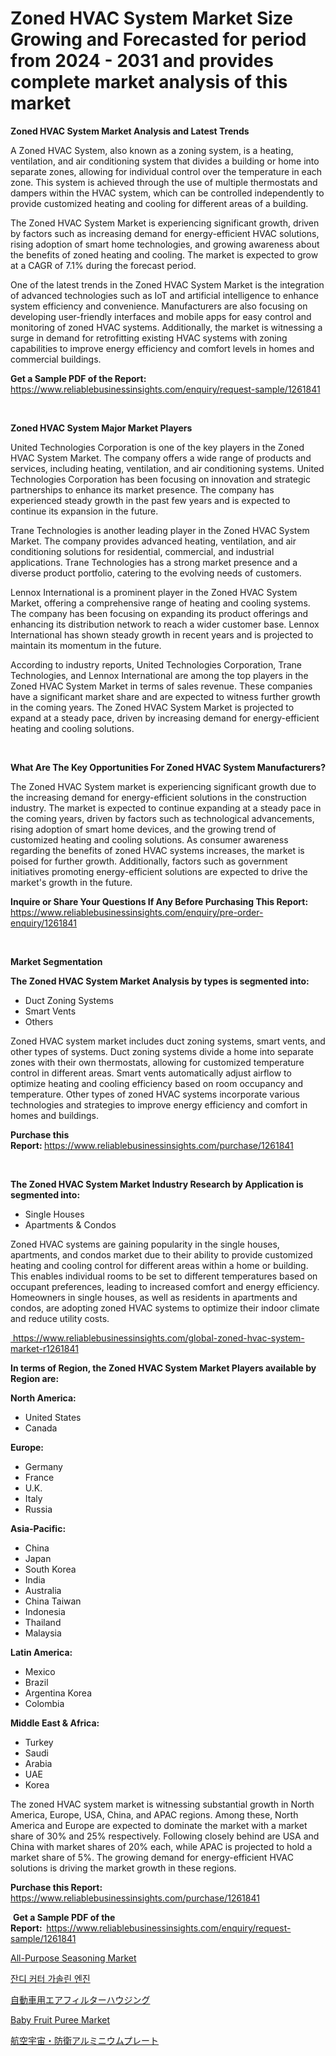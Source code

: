 <p><h1>Zoned HVAC System Market Size Growing and Forecasted for period from 2024 - 2031 and provides complete market analysis of this market</h1></p><p><strong>Zoned HVAC System Market Analysis and Latest Trends</strong></p>
<p><p>A Zoned HVAC System, also known as a zoning system, is a heating, ventilation, and air conditioning system that divides a building or home into separate zones, allowing for individual control over the temperature in each zone. This system is achieved through the use of multiple thermostats and dampers within the HVAC system, which can be controlled independently to provide customized heating and cooling for different areas of a building.</p><p>The Zoned HVAC System Market is experiencing significant growth, driven by factors such as increasing demand for energy-efficient HVAC solutions, rising adoption of smart home technologies, and growing awareness about the benefits of zoned heating and cooling. The market is expected to grow at a CAGR of 7.1% during the forecast period.</p><p>One of the latest trends in the Zoned HVAC System Market is the integration of advanced technologies such as IoT and artificial intelligence to enhance system efficiency and convenience. Manufacturers are also focusing on developing user-friendly interfaces and mobile apps for easy control and monitoring of zoned HVAC systems. Additionally, the market is witnessing a surge in demand for retrofitting existing HVAC systems with zoning capabilities to improve energy efficiency and comfort levels in homes and commercial buildings.</p></p>
<p><strong>Get a Sample PDF of the Report:&nbsp;</strong> <a href="https://www.reliablebusinessinsights.com/enquiry/request-sample/1261841">https://www.reliablebusinessinsights.com/enquiry/request-sample/1261841</a></p>
<p>&nbsp;</p>
<p><strong>Zoned HVAC System Major Market Players</strong></p>
<p><p>United Technologies Corporation is one of the key players in the Zoned HVAC System Market. The company offers a wide range of products and services, including heating, ventilation, and air conditioning systems. United Technologies Corporation has been focusing on innovation and strategic partnerships to enhance its market presence. The company has experienced steady growth in the past few years and is expected to continue its expansion in the future.</p><p>Trane Technologies is another leading player in the Zoned HVAC System Market. The company provides advanced heating, ventilation, and air conditioning solutions for residential, commercial, and industrial applications. Trane Technologies has a strong market presence and a diverse product portfolio, catering to the evolving needs of customers.</p><p>Lennox International is a prominent player in the Zoned HVAC System Market, offering a comprehensive range of heating and cooling systems. The company has been focusing on expanding its product offerings and enhancing its distribution network to reach a wider customer base. Lennox International has shown steady growth in recent years and is projected to maintain its momentum in the future.</p><p>According to industry reports, United Technologies Corporation, Trane Technologies, and Lennox International are among the top players in the Zoned HVAC System Market in terms of sales revenue. These companies have a significant market share and are expected to witness further growth in the coming years. The Zoned HVAC System Market is projected to expand at a steady pace, driven by increasing demand for energy-efficient heating and cooling solutions.</p></p>
<p>&nbsp;</p>
<p><strong>What Are The Key Opportunities For Zoned HVAC System Manufacturers?</strong></p>
<p><p>The Zoned HVAC System market is experiencing significant growth due to the increasing demand for energy-efficient solutions in the construction industry. The market is expected to continue expanding at a steady pace in the coming years, driven by factors such as technological advancements, rising adoption of smart home devices, and the growing trend of customized heating and cooling solutions. As consumer awareness regarding the benefits of zoned HVAC systems increases, the market is poised for further growth. Additionally, factors such as government initiatives promoting energy-efficient solutions are expected to drive the market's growth in the future.</p></p>
<p><strong>Inquire or Share Your Questions If Any Before Purchasing This Report:</strong> <a href="https://www.reliablebusinessinsights.com/enquiry/pre-order-enquiry/1261841">https://www.reliablebusinessinsights.com/enquiry/pre-order-enquiry/1261841</a></p>
<p>&nbsp;</p>
<p><strong>Market Segmentation</strong></p>
<p><strong>The Zoned HVAC System Market Analysis by types is segmented into:</strong></p>
<p><ul><li>Duct Zoning Systems</li><li>Smart Vents</li><li>Others</li></ul></p>
<p><p>Zoned HVAC system market includes duct zoning systems, smart vents, and other types of systems. Duct zoning systems divide a home into separate zones with their own thermostats, allowing for customized temperature control in different areas. Smart vents automatically adjust airflow to optimize heating and cooling efficiency based on room occupancy and temperature. Other types of zoned HVAC systems incorporate various technologies and strategies to improve energy efficiency and comfort in homes and buildings.</p></p>
<p><strong>Purchase this Report:&nbsp;</strong><a href="https://www.reliablebusinessinsights.com/purchase/1261841">https://www.reliablebusinessinsights.com/purchase/1261841</a></p>
<p>&nbsp;</p>
<p><strong>The Zoned HVAC System Market Industry Research by Application is segmented into:</strong></p>
<p><ul><li>Single Houses</li><li>Apartments & Condos</li></ul></p>
<p><p>Zoned HVAC systems are gaining popularity in the single houses, apartments, and condos market due to their ability to provide customized heating and cooling control for different areas within a home or building. This enables individual rooms to be set to different temperatures based on occupant preferences, leading to increased comfort and energy efficiency. Homeowners in single houses, as well as residents in apartments and condos, are adopting zoned HVAC systems to optimize their indoor climate and reduce utility costs.</p></p>
<p><a href="https://www.reliablebusinessinsights.com/global-zoned-hvac-system-market-r1261841">&nbsp;https://www.reliablebusinessinsights.com/global-zoned-hvac-system-market-r1261841</a></p>
<p><strong>In terms of Region, the Zoned HVAC System Market Players available by Region are:</strong></p>
<p>
    <p> <strong> North America: </strong>
        <ul>
            <li>United States</li>
            <li>Canada</li>
        </ul>
        </p> 
    <p> <strong> Europe: </strong>
        <ul>
            <li>Germany</li>
            <li>France</li>
            <li>U.K.</li>
            <li>Italy</li>
            <li>Russia</li>
        </ul>
        </p> 
    <p> <strong> Asia-Pacific: </strong>
        <ul>
            <li>China</li>
            <li>Japan</li>
            <li>South Korea</li>
            <li>India</li>
            <li>Australia</li>
            <li>China Taiwan</li>
            <li>Indonesia</li>
            <li>Thailand</li>
            <li>Malaysia</li>
        </ul>
        </p> 
    <p> <strong> Latin America: </strong>
        <ul>
            <li>Mexico</li>
            <li>Brazil</li>
            <li>Argentina Korea</li>
            <li>Colombia</li>
        </ul>
        </p> 
    <p> <strong> Middle East & Africa: </strong>
        <ul>
            <li>Turkey</li>
            <li>Saudi</li>
            <li>Arabia</li>
            <li>UAE</li>
            <li>Korea</li>
        </ul>
    </p>
    </p>
<p><p>The zoned HVAC system market is witnessing substantial growth in North America, Europe, USA, China, and APAC regions. Among these, North America and Europe are expected to dominate the market with a market share of 30% and 25% respectively. Following closely behind are USA and China with market shares of 20% each, while APAC is projected to hold a market share of 5%. The growing demand for energy-efficient HVAC solutions is driving the market growth in these regions.</p></p>
<p><strong>Purchase this Report: </strong><a href="https://www.reliablebusinessinsights.com/purchase/1261841">https://www.reliablebusinessinsights.com/purchase/1261841</a></p>
<p>&nbsp;<strong>Get a Sample PDF of the Report:&nbsp;&nbsp;</strong><a href="https://www.reliablebusinessinsights.com/enquiry/request-sample/1261841">https://www.reliablebusinessinsights.com/enquiry/request-sample/1261841</a></p>
<p><strong></strong></p>
<p><p><a href="https://github.com/lukmanduiky01/Market-Research-Report-List-1/blob/main/all-purpose-seasoning-market.md">All-Purpose Seasoning Market</a></p><p><a href="https://github.com/RickyMetzDVM/Market-Research-Report-List-1/blob/main/8257076165146.md">잔디 커터 가솔린 엔진</a></p><p><a href="https://github.com/mm14022023/Market-Research-Report-List-1/blob/main/6743205154513.md">自動車用エアフィルターハウジング</a></p><p><a href="https://github.com/Gilanghao0/Market-Research-Report-List-1/blob/main/baby-fruit-puree-market.md">Baby Fruit Puree Market</a></p><p><a href="https://github.com/EmoryYundt1935/Market-Research-Report-List-2/blob/main/5702680154512.md">航空宇宙・防衛アルミニウムプレート</a></p></p>